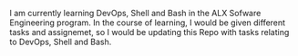 I am currently learning DevOps, Shell and Bash in the ALX Sofware Engineering program. In the course of learning, I would be given different tasks and assignemet, so I would be updating this Repo with tasks relating to DevOps, Shell and Bash.
